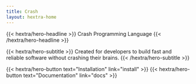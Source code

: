 ```yaml
---
title: Crash
layout: hextra-home
---
```


<div class="mt-6 mb-6">

{{< hextra/hero-headline >}}
  Crash Programming Language
{{< /hextra/hero-headline >}}

</div>

<div class="mb-12">

{{< hextra/hero-subtitle >}}
  Created for developers to build fast and&nbsp;<br class="sm:block hidden" />
reliable software without crashing their brains.
{{< /hextra/hero-subtitle >}}

</div>

<div class="mb-6">
{{< hextra/hero-button text="Installation" link="install" >}}
{{< hextra/hero-button text="Documentation" link="docs" >}}
</div>
<!--
<div class="mt-6"></div>
{{< hextra/feature-grid >}}

{{< hextra/feature-card
title="Get started"
subtitle="Install Crash on your system and let's start to code!"
class="aspect-auto md:aspect-[1.1/1] max-md:min-h-[340px]"
image="images/hextra-doc.webp"
imageClass="top-[40%] left-[24px] w-[180%] sm:w-[110%] dark:opacity-80"
style="background: radial-gradient(ellipse at 90% 80%,rgba(249, 65, 68,0.15),hsla(0,0%,100%,0));"
link="install"
>}}

{{< hextra/feature-card
title="Learn"
subtitle="Unlock the power of Crash by reading our documentation."
class="aspect-auto md:aspect-[1.1/1] max-lg:min-h-[340px]"
image="images/hextra-markdown.webp"
imageClass="top-[40%] left-[36px] w-[180%] sm:w-[110%] dark:opacity-80"
style="background: radial-gradient(ellipse at 90% 80%,rgba(243, 114, 44,0.15),hsla(0,0%,100%,0));"
link="docs/learn"
>}}

{{< hextra/feature-card
title="Full Text Search"
subtitle="Built-in full text search with FlexSearch, no extra setup required."
class="aspect-auto md:aspect-[1.1/1] max-md:min-h-[340px]"
image="images/hextra-search.webp"
imageClass="top-[40%] left-[36px] w-[110%] sm:w-[110%] dark:opacity-80"
style="background: radial-gradient(ellipse at 90% 80%,rgba(248, 150, 30,0.15),hsla(0,0%,100%,0));"
>}}

{{< hextra/feature-card
title="Lightweight as a Feather"
subtitle="No dependency or Node.js is needed to use Hextra. Powered by Hugo, one of *the fastest* static site generators, building your site in just seconds with a single binary."
style="background: radial-gradient(ellipse at 90% 80%,rgba(144, 190, 109,0.15),hsla(0,0%,100%,0));"
>}}

{{< hextra/feature-card
title="Responsive with Dark Mode Included"
subtitle="Looks great on different screen sizes. Built-in dark mode support, with auto-switching based on user's system preference."
style="background: radial-gradient(ellipse at 90% 80%,rgba(67, 170, 139,0.15),hsla(0,0%,100%,0));"
>}}

{{< hextra/feature-card
title="Build and Host for Free"
subtitle="Build with GitHub Actions, and host for free on GitHub Pages. Alternatively it can be hosted on any static hosting service."
style="background: radial-gradient(ellipse at 90% 80%,rgba(77, 144, 142,0.15),hsla(0,0%,100%,0));"
>}}


{{< /hextra/feature-grid >}}
-->